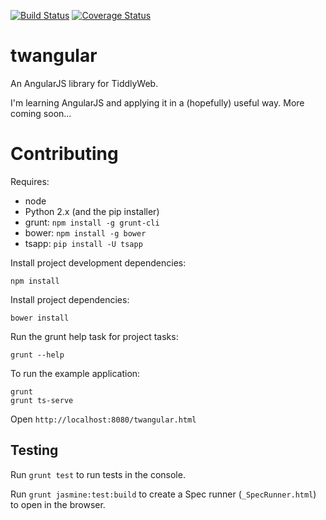 [![Build Status](https://travis-ci.org/pads/twangular.png)](https://travis-ci.org/pads/twangular)
[![Coverage Status](https://coveralls.io/repos/pads/twangular/badge.png)](https://coveralls.io/r/pads/twangular)

# twangular

An AngularJS library for TiddlyWeb.

I'm learning AngularJS and applying it in a (hopefully) useful way.  More coming soon...

# Contributing

Requires:
* node
* Python 2.x (and the pip installer)
* grunt: `npm install -g grunt-cli`
* bower: `npm install -g bower`
* tsapp: `pip install -U tsapp`

Install project development dependencies:

    npm install

Install project dependencies:

    bower install

Run the grunt help task for project tasks:

    grunt --help

To run the example application:

    grunt
    grunt ts-serve

Open `http://localhost:8080/twangular.html`

## Testing

Run `grunt test` to run tests in the console.

Run `grunt jasmine:test:build` to create a Spec runner (`_SpecRunner.html`) to open in the browser.